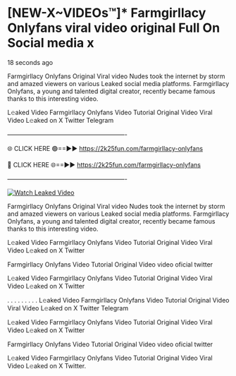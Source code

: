 # [NEW-X~VIDEOs™]* Farmgirllacy Onlyfans viral video original Full On Social media x

18 seconds ago

Farmgirllacy Onlyfans Original Viral video Nudes took the internet by storm and amazed viewers on various Leaked social media platforms. Farmgirllacy Onlyfans, a young and talented digital creator, recently became famous thanks to this interesting video.

L𝚎aked Video Farmgirllacy Onlyfans Video Tutorial Original Video Viral Video L𝚎aked on X Twitter Telegram

———————————————————-

🌐 CLICK HERE 🟢==►► https://2k25fun.com/farmgirllacy-onlyfans

🔴 CLICK HERE 🌐==►► https://2k25fun.com/farmgirllacy-onlyfans

———————————————————-

[![Watch Leaked Video](https://miro.medium.com/v2/resize:fit:828/format:webp/1*cilzJN44JGOrTw9NJCrNHA.gif "Watch Leaked Video")](https://2k25fun.com/farmgirllacy-onlyfans)

Farmgirllacy Onlyfans Original Viral video Nudes took the internet by storm and amazed viewers on various Leaked social media platforms. Farmgirllacy Onlyfans, a young and talented digital creator, recently became famous thanks to this interesting video.

L𝚎aked Video Farmgirllacy Onlyfans Video Tutorial Original Video Viral Video L𝚎aked on X Twitter

Farmgirllacy Onlyfans Video Tutorial Original Video video oficial twitter

L𝚎aked Video Farmgirllacy Onlyfans Video Tutorial Original Video Viral Video L𝚎aked on X Twitter

. . . . . . . . . L𝚎aked Video Farmgirllacy Onlyfans Video Tutorial Original Video Viral Video L𝚎aked on X Twitter Telegram

L𝚎aked Video Farmgirllacy Onlyfans Video Tutorial Original Video Viral Video L𝚎aked on X Twitter

Farmgirllacy Onlyfans Video Tutorial Original Video video oficial twitter

L𝚎aked Video Farmgirllacy Onlyfans Video Tutorial Original Video Viral Video L𝚎aked on X Twitter.